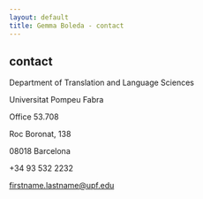 ```yaml
---
layout: default
title: Gemma Boleda - contact
---
```


## contact

Department of Translation and Language Sciences

Universitat Pompeu Fabra

Office 53.708

Roc Boronat, 138

08018 Barcelona

+34 93 532 2232

firstname.lastname@upf.edu
